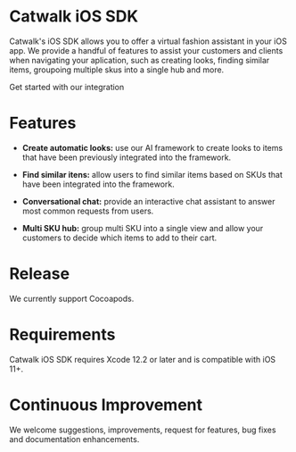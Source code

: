 # Catwalk iOS SDK

Catwalk's iOS SDK allows you to offer a virtual fashion assistant in your iOS app. We provide a handful of features to assist your customers and clients when navigating your aplication, such as creating looks, finding similar items, groupoing multiple skus into a single hub and more.

Get started with our integration

# Features

* **Create automatic looks:** use our AI framework to create looks to items that have been previously integrated into the framework.


* **Find similar itens:** allow users to find similar items based on SKUs that have been integrated into the framework.


* **Conversational chat:** provide an interactive chat assistant to answer most common requests from users.


* **Multi SKU hub:** group multi SKU into a single view and allow your customers to decide which items to add to their cart.


# Release

We currently support Cocoapods.


# Requirements

Catwalk iOS SDK requires Xcode 12.2 or later and is compatible with iOS 11+.

# Continuous Improvement

We welcome suggestions, improvements, request for features, bug fixes and documentation enhancements.
